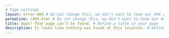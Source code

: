 ```yaml
---
# Page settings
layout: error-404 # Do not change this, we don't want to lose our 404 error page
permalink: /404.html # Do not change this, we don't want to lose our 404 error page
title: Oops! That page can’t be found. # Define a title of your page
description: It looks like nothing was found at this location. # Define a description of your page
---
```


